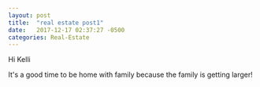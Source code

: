 ```yaml
---
layout: post
title:  "real estate post1"
date:   2017-12-17 02:37:27 -0500
categories: Real-Estate 
---
```


Hi Kelli

It's a good time to be home with family because the family is getting larger!
